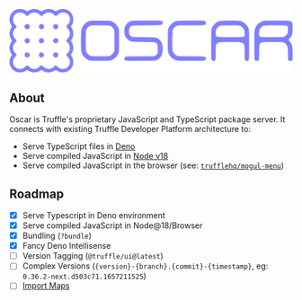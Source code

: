 <div align="center">
  <p>
    <a href="https://github.com/trufflehq/oscar"><img src="./public/oscar.svg" width="546" alt="oscar logo" /></a>
  </p>
</div>

## About

Oscar is Truffle's proprietary JavaScript and TypeScript package server. It connects with existing Truffle Developer
Platform architecture to:

- Serve TypeScript files in [Deno](https://deno.land)
- Serve compiled JavaScript in [Node v18](https://nodejs.org/api/esm.html#https-and-http-imports)
- Serve compiled JavaScript in the browser (see: [`trufflehq/mogul-menu`](https://github.com/trufflehq/mogul-menu))

## Roadmap

- [x] Serve Typescript in Deno environment
- [x] Serve compiled JavaScript in Node@18/Browser
- [x] Bundling (`?bundle`)
- [x] Fancy Deno Intellisense
- [ ] Version Tagging (`@truffle/ui@latest`)
- [ ] Complex Versions (`{version}-{branch}.{commit}-{timestamp}`, eg: `0.36.2-next.d503c71.1657211525`)
- [ ] [Import Maps](https://github.com/WICG/import-maps#the-basic-idea)
